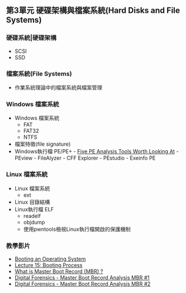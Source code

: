 ## 第3單元 硬碟架構與檔案系統(Hard Disks and File Systems)
### 硬碟系統|硬碟架構
- SCSI
- SSD
### 檔案系統(File Systems)
- 作業系統理論中的檔案系統與檔案管理
### Windows 檔案系統
- Windows 檔案系統
  - FAT
  - FAT32
  - NTFS 
- 檔案特徵(file signature)
- Windows執行檔 PE/PE+
      - [Five PE Analysis Tools Worth Looking At](https://www.malwarebytes.com/blog/news/2014/05/five-pe-analysis-tools-worth-looking-at)
        - PEview
        - FileAlyzer
        - CFF Explorer
        - PEstudio
        - Exeinfo PE 
### Linux 檔案系統
- Linux 檔案系統
  - ext 
- Linux 目錄結構
- Linux執行檔 ELF
  - readelf
  - objdump
  - 使用pwntools檢視Linux執行檔開啟的保護機制 

### 教學影片
- [Booting an Operating System](https://www.youtube.com/watch?v=7D4qiFIosWk)
- [Lecture 15: Booting Process](https://www.youtube.com/watch?v=3brOzLJmeek)
- [What is Master Boot Record (MBR) ?](https://www.youtube.com/watch?v=1T26DpuKnVs)
- [Digital Forensics - Master Boot Record Analysis MBR #1](https://www.youtube.com/watch?v=jRj_HzbHeWU)
- [Digital Forensics - Master Boot Record Analysis MBR #2](https://www.youtube.com/watch?v=Z_PJChaJ4BQ)

